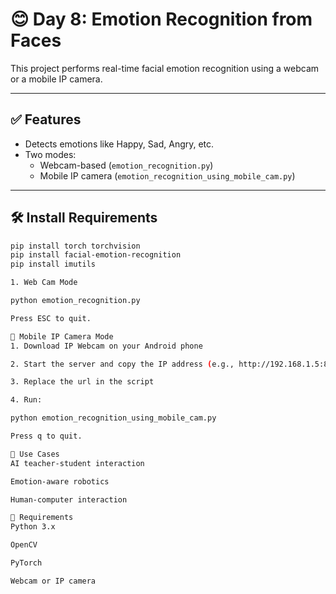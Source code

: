 
# 😊 Day 8: Emotion Recognition from Faces

This project performs real-time facial emotion recognition using a webcam or a mobile IP camera.

---

## ✅ Features

- Detects emotions like Happy, Sad, Angry, etc.
- Two modes:
  - Webcam-based (`emotion_recognition.py`)
  - Mobile IP camera (`emotion_recognition_using_mobile_cam.py`)

---

## 🛠 Install Requirements

```bash
pip install torch torchvision
pip install facial-emotion-recognition
pip install imutils

1. Web Cam Mode

python emotion_recognition.py

Press ESC to quit.

🔹 Mobile IP Camera Mode
1. Download IP Webcam on your Android phone

2. Start the server and copy the IP address (e.g., http://192.168.1.5:8080/shot.jpg)

3. Replace the url in the script

4. Run:

python emotion_recognition_using_mobile_cam.py

Press q to quit.

🎯 Use Cases
AI teacher-student interaction

Emotion-aware robotics

Human-computer interaction

🔧 Requirements
Python 3.x

OpenCV

PyTorch

Webcam or IP camera

